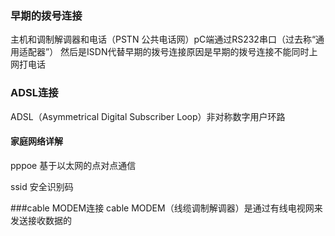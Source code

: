 ### 早期的拨号连接
主机和调制解调器和电话（PSTN 公共电话网）pC端通过RS232串口（过去称“通用适配器”）
然后是ISDN代替早期的拨号连接原因是早期的拨号连接不能同时上网打电话

### ADSL连接
ADSL（Asymmetrical Digital Subscriber Loop）非对称数字用户环路

#### 家庭网络详解
pppoe 基于以太网的点对点通信

ssid 安全识别码

###cable MODEM连接
cable MODEM（线缆调制解调器）是通过有线电视网来发送接收数据的

